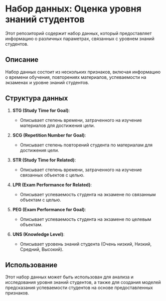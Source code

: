 # Набор данных: Оценка уровня знаний студентов

Этот репозиторий содержит набор данных, который предоставляет информацию о различных параметрах, связанных с уровнем знаний студентов.

## Описание

Набор данных состоит из нескольких признаков, включая информацию о времени обучения, повторениях материалов, успеваемости на экзаменах и уровне знаний студентов.

## Структура данных

1. **STG (Study Time for Goal)**:
   - Описывает степень времени, затраченного на изучение материалов для достижения цели.
   
2. **SCG (Repetition Number for Goal)**:
   - Описывает степень повторений студента по материалам для достижения цели.
   
3. **STR (Study Time for Related)**:
   - Описывает степень времени, затраченного на изучение связанных объектов с целью.
   
4. **LPR (Exam Performance for Related)**:
   - Описывает успеваемость студента на экзамене по связанным объектам с целью.
   
5. **PEG (Exam Performance for Goal)**:
   - Описывает успеваемость студента на экзамене по целевым объектам.
   
6. **UNS (Knowledge Level)**:
   - Описывает уровень знаний студента (Очень низкий, Низкий, Средний, Высокий).

## Использование

Этот набор данных может быть использован для анализа и исследования уровня знаний студентов, а также для создания моделей предсказания успеваемости студентов на основе предоставленных признаков.


